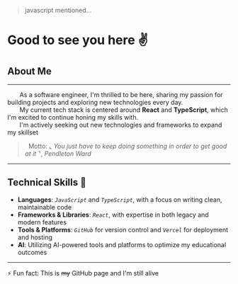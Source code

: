 > javascript mentioned...
<h1>Good to see you here ✌</h1>

## About Me

---

&nbsp;&nbsp;&nbsp;&nbsp;&nbsp;&nbsp;&nbsp;As a software engineer, I'm thrilled to be here, sharing my passion for building projects and exploring new technologies every day.
<br/>
&nbsp;&nbsp;&nbsp;&nbsp;&nbsp;&nbsp;&nbsp;My current tech stack is centered around **React** and **TypeScript**, which I'm excited to continue honing my skills with.
<br/>
&nbsp;&nbsp;&nbsp;&nbsp;&nbsp;&nbsp;&nbsp;I'm actively seeking out new technologies and frameworks to expand my skillset

> &nbsp;&nbsp;Motto: ⌞ *You just have to keep doing something in order to get good at it* ⌝, *Pendleton Ward*
---

## Technical Skills 🍴

- **Languages**: *`JavaScript`* and *`TypeScript`*, with a focus on writing clean, maintainable code
- **Frameworks & Libraries**: *`React`*, with expertise in both legacy and modern features
- **Tools & Platforms**: *`GitHub`* for version control and *`Vercel`* for deployment and hosting
- **AI**: Utilizing AI-powered tools and platforms to optimize my educational outcomes

---
 ⚡ Fun fact: This is ~~my~~ GitHub page and I'm still alive


<!--
**KooWeso/KooWeso** is a ✨ _special_ ✨ repository
-->
